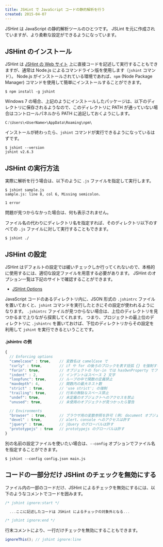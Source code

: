 ```yaml
---
title: JSHint で JavaScript コードの静的解析を行う
created: 2015-04-07
---
```


JSHint は JavaScript の静的解析ツールのひとつです。
JSLint を元に作成されていますが、より柔軟な設定ができるようになっています。

JSHint のインストール
----

JSHint は [JSHint の Web サイト](http://jshint.com/) 上に直接コードを記述して実行することもできますが、通常は Node.js によるコマンドライン版を使用します（`jshint` コマンド）。
Node.js がインストールされている環境であれば、`npm` (Node Package Manager) コマンドを使用して簡単にインストールすることができます。

```
$ npm install -g jshint
```

Windows 7 の場合、上記のようにインストールしたパッケージは、以下のディレクトリに保存されるようなので、このディレクトリに PATH が通っていない場合はコントロールパネルから PATH に追記しておくようにします。

```
C:\Users\<UserName>\AppData\Roaming\npm\
```

インストールが終わったら、`jshint` コマンドが実行できるようになっているはずです。

```
$ jshint --version
jshint v2.6.3
```


JSHint の実行方法
----

実際に解析を行う場合は、以下のように `.js` ファイルを指定して実行します。

```
$ jshint sample.js
sample.js: line 8, col 6, Missing semicolon.

1 error
```

問題が見つからなかった場合は、何も表示されません。

ファイル名の代わりにディレクトリ名を指定すれば、そのディレクトリ以下のすべての `.js` ファイルに対して実行することもできます。

```
$ jshint ./
```

JSHint の設定
----

JSHint はデフォルトの設定では緩いチェックしか行ってくれないので、本格的に使用するには、適切な設定ファイルを用意する必要があります。
JSHint のオプション一覧は下記のサイトで確認することができます。

- [JSHint Options](http://jshint.com/docs/options/)

JavaScript コードのあるディレクトリ内に、JSON 形式の `.jshintrc` ファイルを置いておくと、`jshint` コマンドを実行したときにその設定が使われるようになります。
`.jshintrc` ファイルが見つからない場合は、上位のディレクトリを見つかるまで上りながら探索してくれます。
つまり、プロジェクトの最上位のディレクトリに `.jshintrc` を置いておけば、下位のディレクトリからその設定を利用して `jshint` を実行できるということです。

#### .jshintrc の例

```javascript
{
  // Enforcing options
  "camelcase" : true,    // 変数名は camelCase で
  "curly" : true,        // if や for の後ろのブロックを表す括弧 {} を強制する
  "forin": true,         // オブジェクトの for-in では hasOwnProperty でフィルタ
  "indent" : 2,          // インデントはスペース 2 文字
  "loopfunc": true,      // ループの中で関数の定義禁止
  "maxdepth": 4,         // 関数内の最大ネスト数
  "strict" : true,       // 'use strict'; の強制
  "trailing": true,      // 行末の無駄なスペース禁止
  "undef": true,         // 未定義のオブジェクトへのアクセスを禁止
  "unused": true,        // 未使用のオブジェクトが見つかったら警告

  // Environments
  "browser" : true,      // ブラウザ用の変数参照を許可 (例: document オブジェクト)
  "devel" : true,        // alert、console へのアクセスは許す
  "jquery" : true,       // jQuery のグローバルは許す
  "prototypejs" : true   // prototypejs のグローバルは許す
}
```

別の名前の設定ファイルを使いたい場合は、`--config` オプションでファイル名を指定することができます。

```
$ jshint --config config.json main.js
```


コードの一部分だけ JSHint のチェックを無効にする
----

ファイル内の一部のコードだけ、JSHint によるチェックを無効にするには、以下のようなコメントでコードを囲みます。

```javascript
/* jshint ignore:start */

  ...ここに記述したコードは JSHint によるチェックの対象外となる...

/* jshint ignore:end */
```

行末コメントにより、一行だけチェックを無効にすることもできます。

```javascript
ignoreThis(); // jshint ignore:line
```

